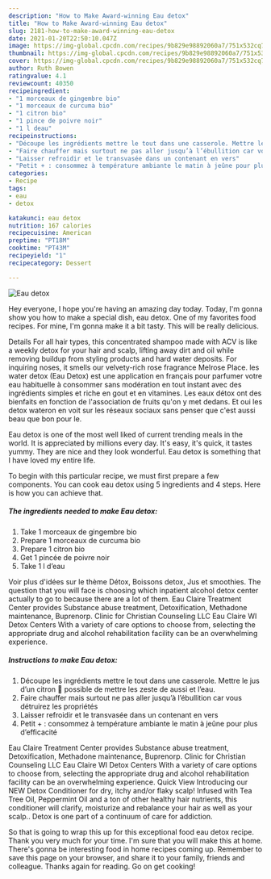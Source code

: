 ```yaml
---
description: "How to Make Award-winning Eau detox"
title: "How to Make Award-winning Eau detox"
slug: 2181-how-to-make-award-winning-eau-detox
date: 2021-01-20T22:50:10.047Z
image: https://img-global.cpcdn.com/recipes/9b829e98892060a7/751x532cq70/eau-detox-photo-principale-de-la-recette.jpg
thumbnail: https://img-global.cpcdn.com/recipes/9b829e98892060a7/751x532cq70/eau-detox-photo-principale-de-la-recette.jpg
cover: https://img-global.cpcdn.com/recipes/9b829e98892060a7/751x532cq70/eau-detox-photo-principale-de-la-recette.jpg
author: Ruth Bowen
ratingvalue: 4.1
reviewcount: 40350
recipeingredient:
- "1 morceaux de gingembre bio"
- "1 morceaux de curcuma bio"
- "1 citron bio"
- "1 pince de poivre noir"
- "1 l deau"
recipeinstructions:
- "Découpe les ingrédients mettre le tout dans une casserole. Mettre le jus d’un citron 🍋 possible de mettre les zeste de aussi et l’eau."
- "Faire chauffer mais surtout ne pas aller jusqu’à l’ébullition car vous détruirez les propriétés"
- "Laisser refroidir et le transvasée dans un contenant en vers"
- "Petit + : consommez à température ambiante le matin à jeûne pour plus d’efficacité"
categories:
- Recipe
tags:
- eau
- detox

katakunci: eau detox 
nutrition: 167 calories
recipecuisine: American
preptime: "PT18M"
cooktime: "PT43M"
recipeyield: "1"
recipecategory: Dessert

---
```



![Eau detox](https://img-global.cpcdn.com/recipes/9b829e98892060a7/751x532cq70/eau-detox-photo-principale-de-la-recette.jpg)

Hey everyone, I hope you're having an amazing day today. Today, I'm gonna show you how to make a special dish, eau detox. One of my favorites food recipes. For mine, I'm gonna make it a bit tasty. This will be really delicious.

Details For all hair types, this concentrated shampoo made with ACV is like a weekly detox for your hair and scalp, lifting away dirt and oil while removing buildup from styling products and hard water deposits. For inquiring noses, it smells our velvety-rich rose fragrance Melrose Place. les water detox (Eau Detox) est une application en français pour parfumer votre eau habituelle à consommer sans modération en tout instant avec des ingrédients simples et riche en gout et en vitamines. Les eaux détox ont des bienfaits en fonction de l&#39;association de fruits qu&#39;on y met dedans. Et oui les detox wateron en voit sur les réseaux sociaux sans penser que c&#39;est aussi beau que bon pour le.

Eau detox is one of the most well liked of current trending meals in the world. It is appreciated by millions every day. It's easy, it's quick, it tastes yummy. They are nice and they look wonderful. Eau detox is something that I have loved my entire life.


To begin with this particular recipe, we must first prepare a few components. You can cook eau detox using 5 ingredients and 4 steps. Here is how you can achieve that.

<!--inarticleads1-->

##### The ingredients needed to make Eau detox:

1. Take 1 morceaux de gingembre bio
1. Prepare 1 morceaux de curcuma bio
1. Prepare 1 citron bio
1. Get 1 pincée de poivre noir
1. Take 1 l d’eau


Voir plus d&#39;idées sur le thème Détox, Boissons detox, Jus et smoothies. The question that you will face is choosing which inpatient alcohol detox center actually to go to because there are a lot of them. Eau Claire Treatment Center provides Substance abuse treatment, Detoxification, Methadone maintenance, Buprenorp. Clinic for Christian Counseling LLC Eau Claire WI Detox Centers With a variety of care options to choose from, selecting the appropriate drug and alcohol rehabilitation facility can be an overwhelming experience. 

<!--inarticleads2-->

##### Instructions to make Eau detox:

1. Découpe les ingrédients mettre le tout dans une casserole. Mettre le jus d’un citron 🍋 possible de mettre les zeste de aussi et l’eau.
1. Faire chauffer mais surtout ne pas aller jusqu’à l’ébullition car vous détruirez les propriétés
1. Laisser refroidir et le transvasée dans un contenant en vers
1. Petit + : consommez à température ambiante le matin à jeûne pour plus d’efficacité


Eau Claire Treatment Center provides Substance abuse treatment, Detoxification, Methadone maintenance, Buprenorp. Clinic for Christian Counseling LLC Eau Claire WI Detox Centers With a variety of care options to choose from, selecting the appropriate drug and alcohol rehabilitation facility can be an overwhelming experience. Quick View Introducing our NEW Detox Conditioner for dry, itchy and/or flaky scalp! Infused with Tea Tree Oil, Peppermint Oil and a ton of other healthy hair nutrients, this conditioner will clarify, moisturize and rebalance your hair as well as your scalp.. Detox is one part of a continuum of care for addiction. 

So that is going to wrap this up for this exceptional food eau detox recipe. Thank you very much for your time. I'm sure that you will make this at home. There's gonna be interesting food in home recipes coming up. Remember to save this page on your browser, and share it to your family, friends and colleague. Thanks again for reading. Go on get cooking!
